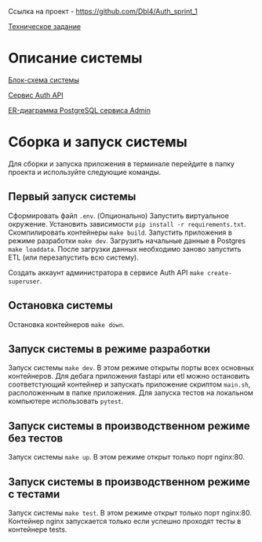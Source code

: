 Ссылка на проект - https://github.com/Dbl4/Auth_sprint_1

[Техническое задание](documentation/requirements.md)

# Описание системы
[Блок-схема системы](documentation/block-scheme.md)

[Сервис Auth API](documentation/auth-api/README.md)

[ER-диаграмма PostgreSQL сервиса Admin](documentation/admin-er-diagram.md)

# Сборка и запуск системы
Для сборки и запуска приложения в терминале перейдите в папку проекта и используйте следующие команды.

## Первый запуск системы
Сформировать файл `.env`.
(Опционально) Запустить виртуальное окружение.
Установить зависимости `pip install -r requirements.txt`.
Cкомпилировать контейнеры `make build`.
Запустить приложения в режиме разработки `make dev`.
Загрузить начальные данные в Postgres `make loaddata`.
После загрузки данных необходимо заново запустить ETL (или перезапустить всю систему).

Создать аккаунт администратора в сервисе Auth API `make create-superuser`.

## Остановка системы 
Остановка контейнеров `make down`.

## Запуск системы в режиме разработки
Запуск системы `make dev`.
В этом режиме открыты порты всех основных контейнеров.
Для дебага приложения fastapi или etl можно остановить соответстующий контейнер и запускать приложение скриптом `main.sh`, расположенным в папке приложения.
Для запуска тестов на локальном компьютере использовать `pytest`.

## Запуск системы в производственном режиме без тестов
Запуск системы `make up`.
В этом режиме открыт только порт nginx:80.

## Запуск системы в производственном режиме с тестами
Запуск системы `make test`.
В этом режиме открыт только порт nginx:80.
Контейнер nginx запускается только если успешно проходят тесты в контейнере tests.
